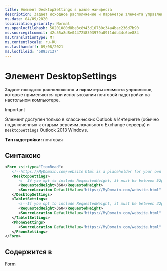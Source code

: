 ```yaml
---
title: Элемент DesktopSettings в файле манифеста
description: Задает исходное расположение и параметры элемента управления, которые применяются при использовании почтовой надстройки на настольном компьютере.
ms.date: 04/09/2020
localization_priority: Normal
ms.openlocfilehash: 50201080d8be3c8943d16730c34a4bac236d7b90
ms.sourcegitcommit: 42c55a8d8e0447258393979a09f1ddb44c6be884
ms.translationtype: MT
ms.contentlocale: ru-RU
ms.lasthandoff: 09/08/2021
ms.locfileid: "58937137"
---
```

# <a name="desktopsettings-element"></a>Элемент DesktopSettings

Задает исходное расположение и параметры элемента управления, которые применяются при использовании почтовой надстройки на настольном компьютере.

> [!IMPORTANT]
> Элемент доступен только в классических Outlook в Интернете (обычно подключенных к старым версиям локального Exchange сервера) и `DesktopSettings` Outlook 2013 Windows.

**Тип надстройки:** почтовая

## <a name="syntax"></a>Синтаксис

```XML
<Form xsi:type="ItemRead">
   <!--https://MyDomain.com/website.html is a placeholder for your own add-in website.-->
   <DesktopSettings>
      <!--If you opt to include RequestedHeight, it must be between 32px to 450px, inclusive.-->
      <RequestedHeight>360</RequestedHeight>
      <SourceLocation DefaultValue="https://MyDomain.com/website.html" />
   </DesktopSettings>
   <TabletSettings>
      <!--If you opt to include RequestedHeight, it must be between 32px to 450px, inclusive.-->
      <RequestedHeight>360</RequestedHeight>
      <SourceLocation DefaultValue="https://MyDomain.com/website.html" />
   </TabletSettings>
   <PhoneSettings>
      <SourceLocation DefaultValue="https://MyDomain.com/website.html" />
   </PhoneSettings>
</Form>
```

## <a name="contained-in"></a>Содержится в

[Form](form.md)
